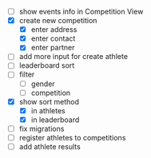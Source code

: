 - [ ] show events info in Competition View
- [x] create new competition
  - [x] enter address
  - [x] enter contact
  - [x] enter partner
- [ ] add more input for create athlete
- [ ] leaderboard sort
- [ ] filter
  - [ ] gender
  - [ ] competition
- [x] show sort method 
  - [x] in athletes
  - [x] in leaderboard
- [ ] fix migrations
- [ ] register athletes to competitions
- [ ] add athlete results